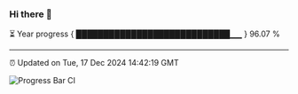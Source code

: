 ### Hi there 👋

⏳ Year progress { ████████████████████████████▁▁ } 96.07 %

---

⏰ Updated on Tue, 17 Dec 2024 14:42:19 GMT

![Progress Bar CI](https://github.com/IshwaranRudhara/GIT-ACTION/workflows/Progress%20Bar%20CI/badge.svg)

